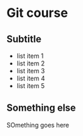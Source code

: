 # Git course

## Subtitle

- list item 1
- list item 2
- list item 3
- list item 4
- list item 5

## Something else

SOmething goes here
